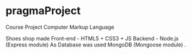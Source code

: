 # pragmaProject
Course Project Computer Markup Language

Shoes shop made
Front-end - HTML5 + CSS3 + JS
Backend - Node.js (Express module)
As Database was used MongoDB (Mongoose module)
.
